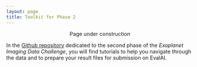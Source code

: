 ```yaml
---
layout: page
title: Toolkit for Phase 2
---
```


<center>Page under construction </center>


In the [Github repository](https://github.com/exoplanet-imaging-challenge/phase2/tree/main) dedicated to the second phase of the <em>Exoplanet Imaging Data Challenge</em>, you will find tutorials to help you navigate through the data and to prepare your result files for submission on EvalAI.
